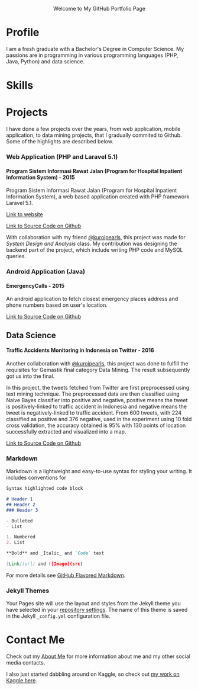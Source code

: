 <p align="center"> Welcome to My GitHub Portfolio Page </p>

# Profile
I am a fresh graduate with a Bachelor's Degree in Computer Science. My passions are in programming in various programming languages (PHP, Java, Python) and data science. 

# Skills


# Projects
I have done a few projects over the years, from web application, mobile application, to data mining projects, that I gradually commited to Github. Some of the highlights are described below.

### Web Application (PHP and Laravel 5.1)
#### Program Sistem Informasi Rawat Jalan (Program for Hospital Inpatient Information System) - 2015
Program Sistem Informasi Rawat Jalan (Program for Hospital Inpatient Information System), a web based application created with PHP framework Laravel 5.1.

[Link to website](http://rawatjalan.herokuapp.com/)

[Link to Source Code on Github](https://github.com/catris25/rawatjalan)

With collaboration with my friend [@kuroipearls](https://github.com/kuroipearls), this project was made for *System Design and Analysis* class. My contribution was designing the backend part of the project, which include writing PHP code and MySQL queries.

### Android Application (Java)
#### EmergencyCalls - 2015
An android application to fetch closest emergency places address and phone numbers based on user's location.

[Link to Source Code on Github](https://github.com/catris25/emergencycalls)

## Data Science
#### Traffic Accidents Monitoring in Indonesia on Twitter - 2016
Another collaboration with [@kuroipearls](https://github.com/kuroipearls), this project was done to fulfill the requisites for Gemastik final category Data Mining. The result subsequently got us into the final.

In this project, the tweets fetched from Twitter are first preprocessed using text mining technique. The preprocessed data are then classified using Naive Bayes classifier into positive and negative, positive means the tweet is positively-linked to traffic accident in Indonesia and negative means the tweet is negatively-linked to traffic accident. From 600 tweets, with 224 classified as positive and 376 negative, used in the experiment using 10 fold cross validation, the accuracy obtained is 95% with 130 points of location successfully extracted and visualized into a map.

[Link to Source Code on Github](https://github.com/catris25/tweetmining)

#### 

### Markdown

Markdown is a lightweight and easy-to-use syntax for styling your writing. It includes conventions for

```markdown
Syntax highlighted code block

# Header 1
## Header 2
### Header 3

- Bulleted
- List

1. Numbered
2. List

**Bold** and _Italic_ and `Code` text

[Link](url) and ![Image](src)
```

For more details see [GitHub Flavored Markdown](https://guides.github.com/features/mastering-markdown/).

### Jekyll Themes

Your Pages site will use the layout and styles from the Jekyll theme you have selected in your [repository settings](https://github.com/catris25/lristiana.github.io/settings). The name of this theme is saved in the Jekyll `_config.yml` configuration file.

# Contact Me
Check out my [About Me](https://about.me/lia.ristiana) for more information about me and my other social media contacts.

I also just started dabbling around on Kaggle, so check out [my work on Kaggle here](https://www.kaggle.com/catris25).
